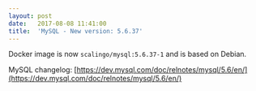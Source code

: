 ```yaml
---
layout:	post
date:	2017-08-08 11:41:00
title:	'MySQL - New version: 5.6.37'
---
```


Docker image is now `scalingo/mysql:5.6.37-1` and is based on Debian.

MySQL changelog: [https://dev.mysql.com/doc/relnotes/mysql/5.6/en/](https://dev.mysql.com/doc/relnotes/mysql/5.6/en/)
